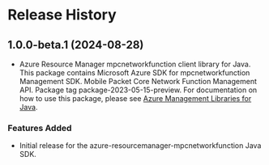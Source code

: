 # Release History

## 1.0.0-beta.1 (2024-08-28)

- Azure Resource Manager mpcnetworkfunction client library for Java. This package contains Microsoft Azure SDK for mpcnetworkfunction Management SDK. Mobile Packet Core Network Function Management API. Package tag package-2023-05-15-preview. For documentation on how to use this package, please see [Azure Management Libraries for Java](https://aka.ms/azsdk/java/mgmt).
### Features Added

- Initial release for the azure-resourcemanager-mpcnetworkfunction Java SDK.
